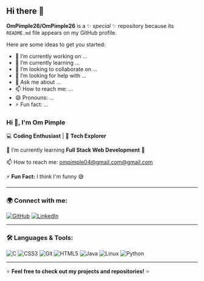 ## Hi there 👋

**OmPimple26/OmPimple26** is a ✨ _special_ ✨ repository because its `README.md` file appears on my GitHub profile.

Here are some ideas to get you started:

- 🔭 I’m currently working on ...
- 🌱 I’m currently learning ...
- 👯 I’m looking to collaborate on ...
- 🤔 I’m looking for help with ...
- 💬 Ask me about ...
- 📫 How to reach me: ...
- 😄 Pronouns: ...
- ⚡ Fun fact: ...

### Hi 👋, I'm Om Pimple  

💻 **Coding Enthusiast** | 🚀 **Tech Explorer**  

🌱 I’m currently learning **Full Stack Web Development** 🤖  

📫 How to reach me: [ompimple04@gmail.com@gmail.com](mailto:ompimple04@gmail.com)  

⚡ **Fun Fact:** I think I'm funny 😅  

---

### 🌍 Connect with me:  
[![GitHub](https://img.shields.io/badge/-GitHub-333?style=for-the-badge&logo=github)](https://github.com/OmPimple26)  [![LinkedIn](https://img.shields.io/badge/-LinkedIn-blue?style=for-the-badge&logo=linkedin)](www.linkedin.com/in/om-pimple-0042822b3)

---

### 🛠️ Languages & Tools:  

![C](https://img.shields.io/badge/-C-blue?style=flat-square&logo=c)  ![CSS3](https://img.shields.io/badge/-CSS3-1572B6?style=flat-square&logo=css3)  ![Git](https://img.shields.io/badge/-Git-F05032?style=flat-square&logo=git)  ![HTML5](https://img.shields.io/badge/-HTML5-E34F26?style=flat-square&logo=html5)  ![Java](https://img.shields.io/badge/-Java-007396?style=flat-square&logo=java)  ![Linux](https://img.shields.io/badge/-Linux-FCC624?style=flat-square&logo=linux)  ![Python](https://img.shields.io/badge/-Python-3776AB?style=flat-square&logo=python)

---

⭐ **Feel free to check out my projects and repositories!** ⭐
